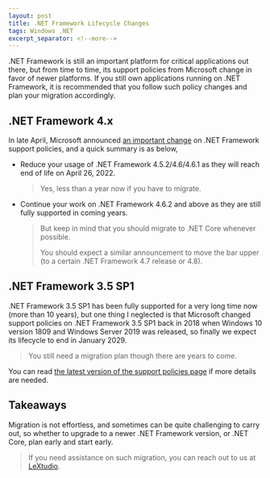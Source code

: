 ```yaml
---
layout: post
title: .NET Framework Lifecycle Changes
tags: Windows .NET
excerpt_separator: <!--more-->
---
```


.NET Framework is still an important platform for critical applications out there, but from time to time, its support policies from Microsoft change in favor of newer platforms. If you still own applications running on .NET Framework, it is recommended that you follow such policy changes and plan your migration accordingly.
<!--more-->

## .NET Framework 4.x

In late April, Microsoft announced [an important change](https://devblogs.microsoft.com/dotnet/net-framework-4-5-2-4-6-4-6-1-will-reach-end-of-support-on-april-26-2022/) on .NET Framework support policies, and a quick summary is as below,

* Reduce your usage of .NET Framework 4.5.2/4.6/4.6.1 as they will reach end of life on April 26, 2022.

  > Yes, less than a year now if you have to migrate.

* Continue your work on .NET Framework 4.6.2 and above as they are still fully supported in coming years.

  > But keep in mind that you should migrate to .NET Core whenever possible.
  >
  > You should expect a similar announcement to move the bar upper (to a certain .NET Framework 4.7 release or 4.8).

## .NET Framework 3.5 SP1

.NET Framework 3.5 SP1 has been fully supported for a very long time now (more than 10 years), but one thing I neglected is that Microsoft changed support policies on .NET Framework 3.5 SP1 back in 2018 when Windows 10 version 1809 and Windows Server 2019 was released, so finally we expect its lifecycle to end in January 2029.

> You still need a migration plan though there are years to come.

You can read [the latest version of the support policies page](https://docs.microsoft.com/lifecycle/faq/dotnet-framework) if more details are needed.

## Takeaways

Migration is not effortless, and sometimes can be quite challenging to carry out, so whether to upgrade to a newer .NET Framework version, or .NET Core, plan early and start early.

> If you need assistance on such migration, you can reach out to us at [LeXtudio](mailto:support@lextudio.com).
